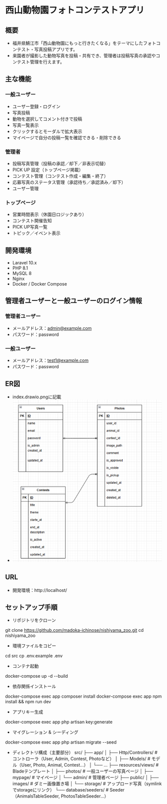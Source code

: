 # 西山動物園フォトコンテストアプリ

## 概要

- 福井県鯖江市「西山動物園にもっと行きたくなる」をテーマにしたフォトコンテスト・写真投稿アプリです。
- 来園者が撮影した動物写真を投稿・共有でき、管理者は投稿写真の承認やコンテスト管理を行えます。

## 主な機能

### 一般ユーザー

- ユーザー登録・ログイン
- 写真投稿
- 動物を選択してコメント付きで投稿
- 写真一覧表示
- クリックするとモーダルで拡大表示
- マイページで自分の投稿一覧を確認できる・削除できる

### 管理者

- 投稿写真管理（投稿の承認／却下／非表示切替）
- PICK UP 設定（トップページ掲載）
- コンテスト管理（コンテスト作成・編集・終了）
- 応募写真のステータス管理（承認待ち／承認済み／却下）
- ユーザー管理

### トップページ

- 営業時間表示（休園日ロジックあり）
- コンテスト開催告知
- PICK UP写真一覧
- トピック／イベント表示

## 開発環境

- Laravel 10.x
- PHP 8.1
- MySQL 8
- Nginx
- Docker / Docker Compose

## 管理者ユーザーと一般ユーザーのログイン情報

### 管理者ユーザー

- メールアドレス：admin@example.com
- パスワード：password

### 一般ユーザー

- メールアドレス：test1@example.com
- パスワード：password

## ER図  

- index.drawio.pngに記載
- ![alt text](image.png)

## URL　　

- 開発環境：http://localhost/

## セットアップ手順

- リポジトリをクローン

git clone https://github.com/madoka-ichinose/nishiyama_zoo.git
cd nishiyama_zoo

- 環境ファイルをコピー

cd src
cp .env.example .env

- コンテナ起動

docker-compose up -d --build

- 依存関係インストール

docker-compose exec app composer install
docker-compose exec app npm install && npm run dev

- アプリキー生成

docker-compose exec app php artisan key:generate

- マイグレーション & シーディング

docker-compose exec app php artisan migrate --seed

- ディレクトリ構成（主要部分）
src/
├── app/
│   ├── Http/Controllers/   # コントローラ（User, Admin, Contest, Photoなど）
│   ├── Models/             # モデル（User, Photo, Animal, Contest...）
│   └── ...
├── resources/views/        # Bladeテンプレート
│   ├── photos/             # 一般ユーザーの写真ページ
│   ├── mypage/             # マイページ
│   └── admin/              # 管理者ページ
├── public/
│   ├── images/             # ダミー画像置き場
│   └── storage/            # アップロード写真（symlinkでstorageにリンク）
└── database/seeders/       # Seeder（AnimalsTableSeeder, PhotosTableSeeder...）
